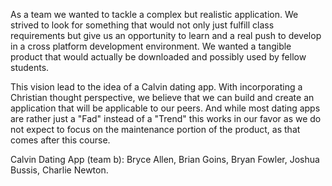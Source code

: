 As a team we wanted to tackle a complex but realistic application. We strived to 
look for something that would not only just fulfill class requirements but give 
us an opportunity to learn and a real push to develop in a cross platform
development environment. We wanted a tangible product that would actually be 
downloaded and possibly used by fellow students. 

This vision lead to the idea of a Calvin dating app. With incorporating a 
Christian thought perspective, we believe that we can build and create an 
application that will be applicable to our peers. And while most dating apps are 
rather just a "Fad" instead of a "Trend" this works in our favor as we do not 
expect to focus on the maintenance portion of the product, as that comes after this 
course. 

Calvin Dating App (team b): Bryce Allen, Brian Goins, Bryan Fowler, Joshua Bussis, Charlie Newton.
